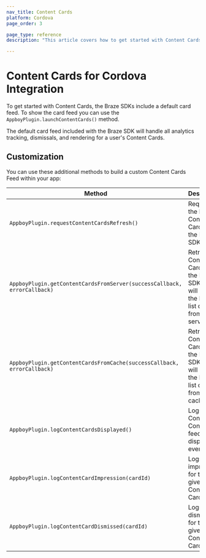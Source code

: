 ```yaml
---
nav_title: Content Cards
platform: Cordova
page_order: 3

page_type: reference
description: "This article covers how to get started with Content Cards for Cordova."

---
```


# Content Cards for Cordova Integration

To get started with Content Cards, the Braze SDKs include a default card feed. To show the card feed you can use the `AppboyPlugin.launchContentCards()` method.

The default card feed included with the Braze SDK will handle all analytics tracking, dismissals, and rendering for a user's Content Cards.

## Customization

You can use these additional methods to build a custom Content Cards Feed within your app:

|Method | Description |
|---|---|
|`AppboyPlugin.requestContentCardsRefresh()`|Requests the latest Content Cards from the Braze SDK server.|
|`AppboyPlugin.getContentCardsFromServer(successCallback, errorCallback)`|Retrieves Content Cards from the Braze SDK. This will return the latest list of cards from the server.|
|`AppboyPlugin.getContentCardsFromCache(successCallback, errorCallback)`|Retrieves Content Cards from the Braze SDK. This will return the latest list of cards from the cache.|
|`AppboyPlugin.logContentCardsDisplayed()`|Logs a Content Content feed displayed event.|
|`AppboyPlugin.logContentCardImpression(cardId)`|Logs an impression for the given Content Card ID.|
|`AppboyPlugin.logContentCardDismissed(cardId)`|Logs a dismissal for the given Content Card ID.|